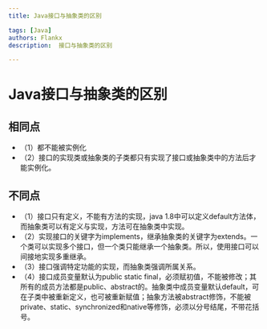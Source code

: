 ```yaml
---
title: Java接口与抽象类的区别

tags: [Java]
authors: Flankx
description:  接口与抽象类的区别

---
```


# Java接口与抽象类的区别

## 相同点

+ （1）都不能被实例化
+ （2）接口的实现类或抽象类的子类都只有实现了接口或抽象类中的方法后才能实例化。
<!-- truncate -->
## 不同点

+ （1）接口只有定义，不能有方法的实现，java 1.8中可以定义default方法体，而抽象类可以有定义与实现，方法可在抽象类中实现。
+ （2）实现接口的关键字为implements，继承抽象类的关键字为extends。一个类可以实现多个接口，但一个类只能继承一个抽象类。所以，使用接口可以间接地实现多重继承。
+ （3）接口强调特定功能的实现，而抽象类强调所属关系。
+ （4）接口成员变量默认为public static final，必须赋初值，不能被修改；其所有的成员方法都是public、abstract的。抽象类中成员变量默认default，可在子类中被重新定义，也可被重新赋值；抽象方法被abstract修饰，不能被private、static、synchronized和native等修饰，必须以分号结尾，不带花括号。
